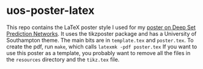 # uos-poster-latex

This repo contains the LaTeX poster style I used for my [poster on Deep Set Prediction Networks](https://www.cyanogenoid.com/files/dspn-poster.pdf).
It uses the tikzposter package and has a University of Southampton theme.
The main bits are in `template.tex` and `poster.tex`.
To create the pdf, run `make`, which calls `latexmk -pdf poster.tex`
If you want to use this poster as a template, you probably want to remove all the files in the `resources` directory and the `tikz.tex` file.
